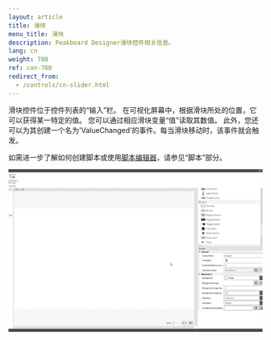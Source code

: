 ```yaml
---
layout: article
title: 滑块
menu_title: 滑块
description: Peakboard Designer滑块控件相关信息。
lang: cn
weight: 780
ref: con-780
redirect_from:
  - /controls/cn-slider.html
---
```


滑块控件位于控件列表的“输入”栏。
在可视化屏幕中，根据滑块所处的位置，它可以获得某一特定的值。
您可以通过相应滑块变量“值”读取其数值。
此外，您还可以为其创建一个名为'ValueChanged'的事件。每当滑块移动时，该事件就会触发。

如需进一步了解如何创建脚本或使用[脚本编辑器](/scripting/en-script-editor.html)，请参见“脚本”部分。

![image_1](/assets/images/Controls/Slider/slider01.gif)